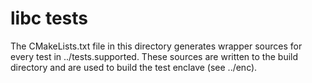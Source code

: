 libc tests
==========

The CMakeLists.txt file in this directory generates wrapper sources for every 
test in ../tests.supported. These sources are written to the build directory
and are used to build the test enclave (see ../enc).
